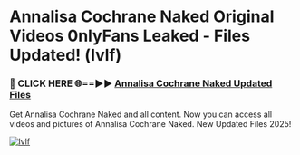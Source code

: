 # Annalisa Cochrane Naked Original Videos 0nlyFans Leaked - Files Updated! (lvlf)

<h3>🔴 CLICK HERE 🌐==►► <a href="https://tinyurl.com/yckcrads" rel="nofollow">Annalisa Cochrane Naked Updated Files</a></h3>

Get Annalisa Cochrane Naked and all content. Now you can access all videos and pictures of Annalisa Cochrane Naked. New Updated Files 2025!

[![lvlf](https://i.imgur.com/hpKpOFt.gif)](https://tinyurl.com/yckcrads)
